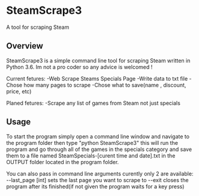 # SteamScrape3
A tool for scraping Steam

Overview
--------
SteamScrape3 is a simple command line tool for scraping Steam written in Python 3.6.
Im not a pro coder so any advice is welcomed ! 

Current fetures:
-Web Scrape Steams Specials Page
-Write data to txt file
-Chose how many pages to scrape
-Chose what to save(name , discount, price, etc)

Planed fetures:
-Scrape any list of games from Steam not just specials

Usage
------
To start the program simply open a command line window and navigate to the program folder
then type "python SteamScrape3" this will run the program and go through all of the games in the specials category 
and save them to a file named SteamSpecials-[curent time and date].txt in the OUTPUT folder located in the program folder.

You can also pass in command line arguments curently only 2 are available:
--last_page [int] sets the last page you want to scrape to
--exit closes the program after its finished(if not given the program waits for a key press)

